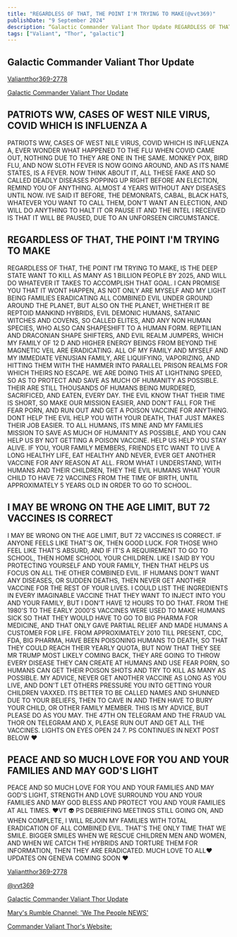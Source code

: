 ```yaml
---
title: "REGARDLESS OF THAT, THE POINT I'M TRYING TO MAKE(@vvt369)"
publishDate: "9 September 2024"
description: “Galactic Commander Valiant Thor Update REGARDLESS OF THAT, THE POINT I'M TRYING TO MAKE"
tags: ["Valiant", "Thor", "galactic"]
---
```


## Galactic Commander Valiant Thor Update

[Valiantthor369-2778](https://t.me/vvt369/2778)

[Galactic Commander Valiant Thor Update](https://www.rumormillnews.com/cgi-bin/forum.cgi?read=245877)

## PATRIOTS WW, CASES OF WEST NILE VIRUS, COVID WHICH IS INFLUENZA A

PATRIOTS WW, CASES OF WEST NILE VIRUS, COVID WHICH IS INFLUENZA A, EVER WONDER WHAT HAPPENED TO THE FLU WHEN COVID CAME OUT, NOTHING DUE TO THEY ARE ONE IN THE SAME. MONKEY POX, BIRD FLU, AND NOW SLOTH FEVER IS NOW GOING AROUND, AND AS ITS NAME STATES, IS A FEVER. NOW THINK ABOUT IT, ALL THESE FAKE AND SO CALLED DEADLY DISEASES POPPING UP RIGHT BEFORE AN ELECTION, REMIND YOU OF ANYTHING. ALMOST 4 YEARS WITHOUT ANY DISEASES UNTIL NOW. IVE SAID IT BEFORE, THE DEMONRATS, CABAL, BLACK HATS, WHATEVER YOU WANT TO CALL THEM, DON'T WANT AN ELECTION, AND WILL DO ANYTHING TO HALT IT OR PAUSE IT AND THE INTEL I RECEIVED IS THAT IT WILL BE PAUSED, DUE TO AN UNFORSEEN CIRCUMSTANCE.

## REGARDLESS OF THAT, THE POINT I'M TRYING TO MAKE

REGARDLESS OF THAT, THE POINT I'M TRYING TO MAKE, IS THE DEEP STATE WANT TO KILL AS MANY AS 1 BILLION PEOPLE BY 2025, AND WILL DO WHATEVER IT TAKES TO ACCOMPLISH THAT GOAL. I CAN PROMISE YOU THAT IT WONT HAPPEN, AS NOT ONLY ARE MYSELF AND MY LIGHT BEING FAMILIES ERADICATING ALL COMBINED EVIL UNDER GROUND AROUND THE PLANET, BUT ALSO ON THE PLANET, WHETHER IT BE REPTOID MANKIND HYBRIDS, EVIL DEMONIC HUMANS, SATANIC WITCHES AND COVENS, SO CALLED ELITES, AND ANY NON HUMAN SPECIES, WHO ALSO CAN SHAPESHIFT TO A HUMAN FORM. REPTILIAN AND DRACONIAN SHAPE SHIFTERS, AND EVIL REALM JUMPERS, WHICH MY FAMILY OF 12 D AND HIGHER ENERGY BEINGS FROM BEYOND THE MAGNETIC VEIL ARE ERADICATING. ALL OF MY FAMILY AND MYSELF AND MY IMMEDIATE VENUSIAN FAMILY, ARE LIQUIFYING, VAPORIZING, AND  HITTING THEM WITH THE HAMMER INTO PARALLEL PRISON REALMS FOR WHICH THEIRS NO ESCAPE. WE ARE DOING THIS AT LIGHTNING SPEED, SO AS TO PROTECT AND SAVE AS MUCH OF HUMANITY AS POSSIBLE. THEIR ARE STILL THOUSANDS OF HUMANS BEING MURDERED, SACRIFICED, AND EATEN, EVERY DAY. THE EVIL KNOW THAT THEIR TIME IS SHORT, SO MAKE OUR MISSION EASIER, AND DON'T FALL FOR THE FEAR PORN, AND RUN OUT AND GET A POISON VACCINE FOR ANYTHING. DONT HELP THE EVIL HELP YOU WITH YOUR DEATH, THAT JUST MAKES THEIR JOB EASIER. TO ALL HUMANS, ITS MINE AND MY FAMILIES MISSION TO SAVE AS MUCH OF HUMANITY AS POSSIBLE, AND YOU CAN HELP US BY NOT GETTING A POISON VACCINE. HELP US HELP YOU STAY ALIVE. IF YOU, YOUR FAMILY MEMBERS, FRIENDS ETC WANT TO LIVE A LONG HEALTHY LIFE, EAT HEALTHY AND NEVER, EVER GET ANOTHER VACCINE FOR ANY REASON AT ALL. FROM WHAT I UNDERSTAND, WITH HUMANS AND THEIR CHILDREN, THEY THE EVIL HUMANS WHAT YOUR CHILD TO HAVE 72 VACCINES FROM THE TIME OF BIRTH, UNTIL APPROXIMATELY 5 YEARS OLD IN ORDER TO GO TO SCHOOL.

## I MAY BE WRONG ON THE AGE LIMIT, BUT 72 VACCINES IS CORRECT

I MAY BE WRONG ON THE AGE LIMIT, BUT 72 VACCINES IS CORRECT. IF ANYONE FEELS LIKE THAT'S OK, THEN GOOD LUCK. FOR THOSE WHO FEEL LIKE THAT'S ABSURD, AND IF IT'S A REQUIREMENT TO GO TO SCHOOL, THEN HOME SCHOOL YOUR CHILDREN. LIKE I SAID BY YOU PROTECTING YOURSELF AND YOUR FAMILY, THEN THAT HELPS US FOCUS ON ALL THE OTHER COMBINED EVIL. IF HUMANS DON'T WANT ANY DISEASES, OR SUDDEN DEATHS, THEN NEVER GET ANOTHER VACCINE FOR THE REST OF YOUR LIVES. I COULD LIST THE INGREDIENTS IN EVERY IMAGINABLE VACCINE THAT THEY WANT TO INJECT INTO YOU AND YOUR FAMILY, BUT I DON'T HAVE 12 HOURS TO DO THAT. FROM THE 1980'S TO THE EARLY 2000'S VACCINES WERE USED TO MAKE HUMANS SICK SO THAT THEY WOULD HAVE TO GO TO BIG PHARMA FOR MEDICINE, AND THAT ONLY GAVE PARTIAL RELIEF AND MADE HUMANS A CUSTOMER FOR LIFE. FROM APPROXIMATELY 2010 TILL PRESENT, CDC, FDA, BIG PHARMA, HAVE BEEN POISONING HUMANS TO DEATH, SO THAT THEY COULD REACH THEIR YEARLY QUOTA, BUT NOW THAT THEY SEE MR TRUMP MOST LIKELY COMING BACK, THEY ARE GOING TO THROW EVERY DISEASE THEY CAN CREATE AT HUMANS AND USE FEAR PORN, SO HUMANS CAN GET THEIR POISON SHOTS AND TRY TO KILL AS MANY AS POSSIBLE. MY ADVICE, NEVER GET ANOTHER VACCINE AS LONG AS YOU LIVE, AND DON'T LET OTHERS PRESSURE YOU INTO GETTING YOUR CHILDREN VAXXED. ITS BETTER TO BE CALLED NAMES AND SHUNNED DUE TO YOUR BELIEFS, THEN TO CAVE IN AND THEN HAVE TO BURY YOUR CHILD, OR OTHER FAMILY MEMBER. THIS IS MY ADVICE, BUT PLEASE DO AS YOU MAY. THE 47TH ON TELEGRAM AND THE FRAUD VAL THOR ON TELEGRAM AND X, PLEASE RUN OUT AND GET ALL THE VACCINES. LIGHTS ON EYES OPEN 24 7. PS CONTINUES IN NEXT POST BELOW ❤️

## PEACE AND SO MUCH LOVE FOR YOU AND YOUR FAMILIES AND MAY GOD'S LIGHT

PEACE AND SO MUCH LOVE FOR YOU AND YOUR FAMILIES AND MAY GOD'S LIGHT, STRENGTH AND LOVE SURROUND YOU AND YOUR FAMILIES AND MAY GOD BLESS AND PROTECT YOU AND YOUR FAMILIES AT ALL TIMES. ❤️VT 👽 PS DEBRIEFING MEETINGS STILL GOING ON, AND WHEN COMPLETE, I WILL REJOIN MY FAMILIES WITH TOTAL ERADICATION OF ALL COMBINED EVIL. THAT'S THE ONLY TIME THAT WE SMILE. BIGGER SMILES WHEN WE RESCUE CHILDREN MEN AND WOMEN, AND WHEN WE CATCH THE HYBRIDS AND TORTURE THEM FOR INFORMATION, THEN THEY ARE ERADICATED. MUCH LOVE TO ALL❤️ UPDATES ON GENEVA COMING SOON ❤️

[Valiantthor369-2778](https://t.me/vvt369/2778)

[@vvt369](https://t.me/vvt369)

[Galactic Commander Valiant Thor Update](https://www.rumormillnews.com/cgi-bin/forum.cgi?read=245877)

[Mary's Rumble Channel: 'We The People NEWS'](https://rumble.com/c/Mary)

[Commander Valiant Thor's Website:](https://ufos-disclosure.blogspot.com/p/valiant-thor.html)
